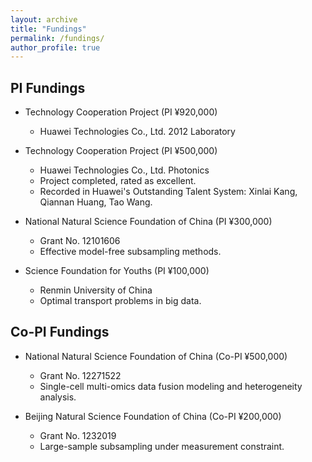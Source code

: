 ```yaml
---
layout: archive
title: "Fundings"
permalink: /fundings/
author_profile: true
---
```


## PI Fundings

- Technology Cooperation Project (PI ¥920,000)  
  - Huawei Technologies Co., Ltd. 2012 Laboratory 

- Technology Cooperation Project (PI ¥500,000)  
  - Huawei Technologies Co., Ltd. Photonics 
  - Project completed, rated as excellent.
  - Recorded in Huawei's Outstanding Talent System: Xinlai Kang, Qiannan Huang, Tao Wang.

- National Natural Science Foundation of China (PI ¥300,000)  
  - Grant No. 12101606  
  - Effective model-free subsampling methods. 
  
- Science Foundation for Youths (PI ¥100,000)  
  - Renmin University of China  
  - Optimal transport problems in big data. 

## Co-PI Fundings

- National Natural Science Foundation of China (Co-PI ¥500,000)  
  - Grant No. 12271522  
  - Single-cell multi-omics data fusion modeling and heterogeneity analysis.

- Beijing Natural Science Foundation of China (Co-PI ¥200,000)  
  - Grant No. 1232019  
  - Large-sample subsampling under measurement constraint.
